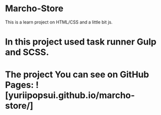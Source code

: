 # Marcho-Store

This is a learn project on HTML/CSS and a little bit js. 

# In this project used task runner Gulp and SCSS.
# The project You can see on GitHub Pages: ![yuriipopsui.github.io/marcho-store/]
